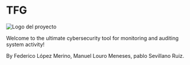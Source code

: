 # TFG

![Logo del proyecto](/img/prueba)

Welcome to the ultimate cybersecurity tool for monitoring and auditing system activity!

By Federico López Merino, Manuel Louro Meneses, pablo Sevillano Ruiz.
